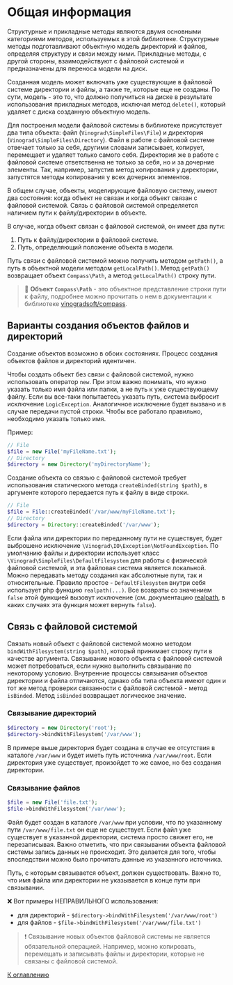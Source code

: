 # Общая информация

Структурные и прикладные методы являются двумя основными категориями методов, используемых в этой библиотеке.
Структурные методы подготавливают объектную модель директорий и файлов, определяя структуру и связи между ними.
Прикладные методы, с другой стороны, взаимодействуют с файловой системой и предназначены для переноса модели на диск.

Созданная модель может включать уже существующие в файловой системе директории и файлы, а также те, которые еще не
созданы. По сути, модель - это то, что должно получиться на диске в результате использования прикладных методов,
исключая метод `delete()`, который удаляет с диска созданную объектную модель.

Для построения модели файловой системы в библиотеке присутствует два типа объекта: файл (`Vinograd\SimpleFiles\File`) и
директория (`Vinograd\SimpleFiles\Directory`). Файл в работе с файловой системе отвечает только за себя, другими словами
записывает, копирует, перемещает и удаляет только самого себя. Директория же в работе с файловой системе ответственна не
только за себя, но и за дочерние элементы. Так, например, запустив метод копирования у директории, запустятся методы
копирования у всех дочерних элементов.

В общем случае, объекты, моделирующие файловую систему, имеют два состояния: когда объект не связан и когда объект
связан с файловой системой. Связь с файловой системой определяется наличием пути к файлу/директории в объекте.

В случае, когда объект связан с файловой системой, он имеет два пути:

1. Путь к файлу/директории в файловой системе.
2. Путь, определяющий положение объекта в модели.

Путь связи с файловой системой можно получить методом `getPath()`, а путь в объектной модели методом `getLocalPath()`.
Метод `getPath()` возвращает объект `Compass\Path`, а метод `getLocalPath()` строку пути.

> 📢 **Объект `Compass\Path`** - это объектное представление строки пути к файлу, подробнее можно прочитать о нем в
> документации к библиотеке 
> [vinogradsoft/compass](https://github.com/vinogradsoft/compass/blob/master/README-ru_RU.md#%D0%BA%D0%BE%D0%BC%D0%BF%D0%BE%D0%BD%D0%B5%D0%BD%D1%82-path).

## Варианты создания объектов файлов и директорий

Создание объектов возможно в обоих состояниях. Процесс создания объектов файлов и директорий идентичен.

Чтобы создать объект без связи с файловой системой, нужно использовать оператор `new`. При этом важно понимать, что
нужно указать только имя файла или папки, а не путь к уже существующему файлу. Если вы все-таки попытаетесь указать
путь, система выбросит исключение `LogicException`. Аналогичное исключение будет вызвано и в случае передачи пустой
строки. Чтобы все работало правильно, необходимо указать только имя.

Пример:

```php
// File
$file = new File('myFileName.txt');
// Directory
$directory = new Directory('myDirectoryName');
```

Создание объекта со связью с файловой системой требует использования статического метода `createBinded(string $path)`, в
аргументе которого передается путь к файлу в виде строки.

```php
// File
$file = File::createBinded('/var/www/myFileName.txt');
// Directory
$directory = Directory::createBinded('/var/www');
```

Если файла или директории по переданному пути не существует, будет выброшено
исключение `\Vinograd\IO\Exception\NotFoundException`. По умолчанию файлы и директории использует
класс `\Vinograd\SimpleFiles\DefaultFilesystem` для работы с физической файловой системой, и эта файловая система
является локальной. Можно передавать методу создания как абсолютные пути, так и относительные. Правило
простое - `DefaultFilesystem` внутри себя использует php функцию `realpath(...)`. Все возвраты со значением `false` этой
функцией вызовут исключение (см. документацию [realpath](https://www.php.net/manual/ru/function.realpath.php), в
каких случаях эта функция может вернуть `false`).

## Связь с файловой системой

Связать новый объект с файловой системой можно методом `bindWithFilesystem(string $path)`, который принимает
строку пути в качестве аргумента. Связывание нового объекта с файловой системой может потребоваться, если нужно
выполнить связывание по некоторому условию. Внутренние процессы связывания объектов директории и файла отличаются,
однако оба типа объекта имеют один и тот же метод проверки связанности с файловой системой - метод `isBinded`.
Метод `isBinded` возвращает логическое значение.

### Связывание директорий

```php
$directory = new Directory('root');
$directory->bindWithFilesystem('/var/www');
```

В примере выше директория будет создана в случае ее отсутствия в каталоге `/var/www` и будет иметь путь
источника `/var/www/root`. Если директория уже существует, произойдет то же самое, но без создания
директории.

### Связывание файлов

```php
$file = new File('file.txt');
$file->bindWithFilesystem('/var/www');
```

Файл будет создан в каталоге `/var/www` при условии, что по указанному пути `/var/www/file.txt` он еще не существует.
Если файл уже существует в указанной директории, система просто свяжет его, не перезаписывая. Важно отметить, что при
связывании объекта файловой системы запись данных не происходит. Это делается для того, чтобы впоследствии можно было
прочитать данные из указанного источника.

Путь, с которым связывается объект, должен существовать. Важно то, что имя файла или директории не указывается в конце
пути при связывании.

❌ Вот примеры НЕПРАВИЛЬНОГО использования:

- для директорий - `$directory->bindWithFilesystem('/var/www/root')`
- для файлов - `$file->bindWithFilesystem('/var/www/file.txt')`

> ❗ Связывание новых объектов файловой системы не является обязательной операцией. Например, можно копировать,
> перемещать и записывать файлы и директории, которые не связаны с файловой системой.

[К оглавлению](../../README_ru_RU.md#руководство)